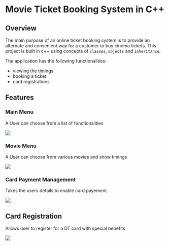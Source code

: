 # Movie Ticket Booking System in C++

## Overview

The main purpose of an online ticket booking system is to provide an alternate and convenient way for a customer to buy cinema tickets.
This project is built in c++ using concepts of `classes`, `objects` and `inheritance`.

The application has the following functionalities:
* viewing the timings
* booking a ticket
* card registrations

## Features

### Main Menu

A User can choose from a list of functionalities

![](/images/main_menu)

### Movie Menu

A User can choose from various movies and show timings

![](/images/movie_menu)

### Card Payment Management

Takes the users details to enable card payement.

![](/images/card_payment)

## Card Registration

Allows user to register for a DT card with special benefits

![](/images/card_registration)

